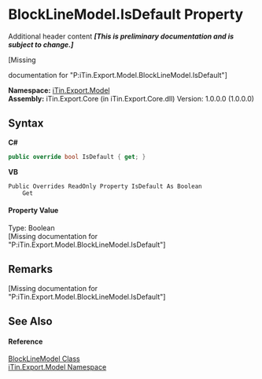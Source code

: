 # BlockLineModel.IsDefault Property 
Additional header content _**\[This is preliminary documentation and is subject to change.\]**_

\[Missing <summary> documentation for "P:iTin.Export.Model.BlockLineModel.IsDefault"\]

**Namespace:**&nbsp;<a href="ef57ffcc-e95e-b212-5a46-9aa6f5a3511f">iTin.Export.Model</a><br />**Assembly:**&nbsp;iTin.Export.Core (in iTin.Export.Core.dll) Version: 1.0.0.0 (1.0.0.0)

## Syntax

**C#**<br />
``` C#
public override bool IsDefault { get; }
```

**VB**<br />
``` VB
Public Overrides ReadOnly Property IsDefault As Boolean
	Get
```


#### Property Value
Type: Boolean<br />\[Missing <value> documentation for "P:iTin.Export.Model.BlockLineModel.IsDefault"\]

## Remarks
\[Missing <remarks> documentation for "P:iTin.Export.Model.BlockLineModel.IsDefault"\]

## See Also


#### Reference
<a href="e4af1c40-c21b-66d0-9ce1-a3396528ac64">BlockLineModel Class</a><br /><a href="ef57ffcc-e95e-b212-5a46-9aa6f5a3511f">iTin.Export.Model Namespace</a><br />